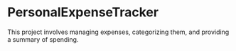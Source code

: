 # PersonalExpenseTracker
This project involves managing expenses, categorizing them, and providing a summary of spending.
